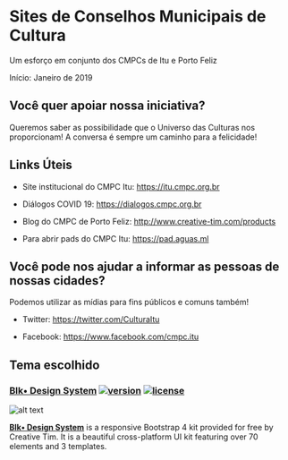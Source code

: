 # Sites de Conselhos Municipais de Cultura
Um esforço em conjunto dos CMPCs de Itu e Porto Feliz

Início: Janeiro de 2019


## Você quer apoiar nossa iniciativa?
Queremos saber as possibilidade que o Universo das Culturas nos proporcionam! A conversa é sempre um caminho para a felicidade!


## Links Úteis

- Site institucional do CMPC Itu: <https://itu.cmpc.org.br>

- Diálogos COVID 19: <https://dialogos.cmpc.org.br>

- Blog do CMPC de Porto Feliz: <http://www.creative-tim.com/products>

- Para abrir pads do CMPC Itu: <https://pad.aguas.ml>


## Você pode nos ajudar a informar as pessoas de nossas cidades?
Podemos utilizar as mídias para fins públicos e comuns também!

* Twitter: <https://twitter.com/CulturaItu>

* Facebook: <https://www.facebook.com/cmpc.itu>




## Tema escolhido

### [Blk• Design  System](http://demos.creative-tim.com/blk-design-system/index.html) [![version][version-badge]][CHANGELOG] [![license][license-badge]][LICENSE]
 
![alt text](https://raw.githubusercontent.com/creativetimofficial/public-assets/master/blk-design-system/opt_blk_thumbnail.jpg "Blk• Design System")


**[Blk• Design  System](http://demos.creative-tim.com/blk-design-system/index.html)** is a responsive Bootstrap 4 kit provided for free by Creative Tim. It is a beautiful cross-platform UI kit featuring over 70 elements and 3 templates.


[CHANGELOG]: ./CHANGELOG.md
[LICENSE]: ./LICENSE
[version-badge]: https://img.shields.io/badge/version-1.0.0-blue.svg
[license-badge]: https://img.shields.io/badge/license-MIT-blue.svg
